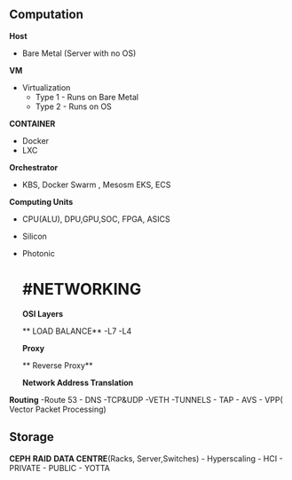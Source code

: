 ## Computation 
**Host**
- Bare Metal (Server with  no OS)

**VM**
- Virtualization 
    - Type 1 - Runs on Bare Metal
     - Type 2 - Runs on OS 

**CONTAINER**
 - Docker
 - LXC 

**Orchestrator**
- KBS, Docker Swarm , Mesosm EKS, ECS

**Computing Units**
- CPU(ALU), DPU,GPU,SOC, FPGA, ASICS
- Silicon
- Photonic

  # #NETWORKING
  **OSI Layers**
  
  ** LOAD BALANCE**
  -L7
  -L4

  **Proxy**


  ** Reverse Proxy**

  **Network Address Translation**


**Routing**
-Route 53
    - DNS
    -TCP&UDP
    -VETH
    -TUNNELS 
        - TAP
        - AVS
        - VPP( Vector Packet Processing)

## Storage
   **CEPH**
   **RAID**
   **DATA CENTRE**(Racks, Server,Switches)
         - Hyperscaling
        - HCI
        - PRIVATE
        - PUBLIC
           - YOTTA 
   

  
  
